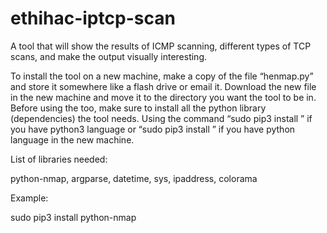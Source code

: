# ethihac-iptcp-scan
A tool that will show the results of ICMP scanning, different types of TCP scans, and make the output visually interesting.

To install the tool on a new machine, make a copy of the file “henmap.py” and store it somewhere like a
flash drive or email it. Download the new file in the new machine and move it to the directory you want
the tool to be in. Before using the too, make sure to install all the python library (dependencies) the tool
needs. Using the command “sudo pip3 install <library name>” if you have python3 language or “sudo pip3
install <library name>” if you have python language in the new machine.

List of libraries needed:
  
python-nmap, argparse, datetime, sys, ipaddress, colorama
  
Example:
  
sudo pip3 install python-nmap
